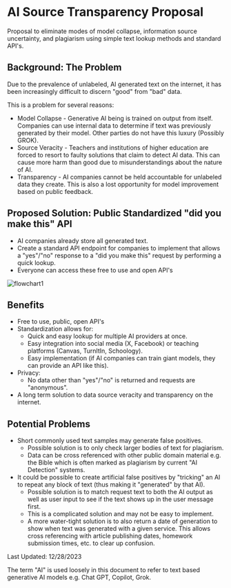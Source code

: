 # AI Source Transparency Proposal
Proposal to eliminate modes of model collapse, information source uncertainty, and plagiarism using simple text lookup methods and standard API's. 

## Background: The Problem

Due to the prevalence of unlabeled, AI generated text on the internet, it has been increasingly difficult to discern "good" from "bad" data.

This is a problem for several reasons:
  * Model Collapse - Generative AI being is trained on output from itself. Companies can use internal data to determine if text was previously generated by their model. Other parties do not have this luxury (Possibly GROK).
  * Source Veracity - Teachers and institutions of higher education are forced to resort to faulty solutions that claim to detect AI data. This can cause more harm than good due to misunderstandings about the nature of AI.
  * Transparency - AI companies cannot be held accountable for unlabeled data they create. This is also a lost opportunity for model improvement based on public feedback.

## Proposed Solution: Public Standardized "did you make this" API
  * AI companies already store all generated text.
  * Create a standard API endpoint for companies to implement that allows a "yes"/"no" response to a "did you make this" request by performing a quick lookup.
  * Everyone can access these free to use and open API's

![flowchart1](https://github.com/Pololot64/AI-Transparency-Proposal/assets/31389383/b1ea0467-acb7-4381-9555-f54d939d93c7)

## Benefits
  * Free to use, public, open API's
  * Standardization allows for:
    * Quick and easy lookup for multiple AI providers at once.
    * Easy integration into social media (X, Facebook) or teaching platforms (Canvas, TurnItIn, Schoology).
    * Easy implementation (if AI companies can train giant models, they can provide an API like this).
  * Privacy:
    * No data other than "yes"/"no" is returned and requests are "anonymous".
  * A long term solution to data source veracity and transparency on the internet.

## Potential Problems
  * Short commonly used text samples may generate false positives.
    * Possible solution is to only check larger bodies of text for plagiarism.
    * Data can be cross referenced with other public domain material e.g. the Bible which is often marked as plagiarism by current "AI Detection" systems.
  * It could be possible to create artificial false positives by "tricking" an AI to repeat any block of text (thus making it "generated" by that AI).
    * Possible solution is to match request text to both the AI output as well as user input to see if the text shows up in the user message first.
    * This is a complicated solution and may not be easy to implement.
    * A more water-tight solution is to also return a date of generation to show when text was generated with a given service. This allows cross referencing with article publishing dates, homework submission times, etc. to clear up confusion.


Last Updated: 12/28/2023




The term "AI" is used loosely in this document to refer to text based generative AI models e.g. Chat GPT, Copilot, Grok.
